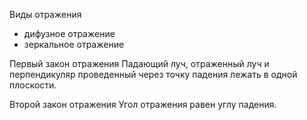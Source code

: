 Виды отражения
- дифузное отражение
- зеркальное отражение

Первый закон отражения
Падающий луч, отраженный луч и перпендикуляр проведенный через точку падения лежать в одной плоскости.

Второй закон отражения
Угол отражения равен углу падения.



